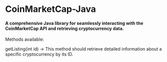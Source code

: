 ﻿# CoinMarketCap-Java

#### A comprehensive Java library for seamlessly interacting with the CoinMarketCap API and retrieving cryptocurrency data.
 
Methods available:

getListing(int id) -> This method should retrieve detailed information about a specific cryptocurrency by its ID.
